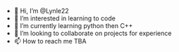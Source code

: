 - 👋 Hi, I’m @Lynle22
- 👀 I’m interested in learning to code
- 🌱 I’m currently learning python then C++
- 💞️ I’m looking to collaborate on projects for experience
- 📫 How to reach me TBA

<!---
El2228/El2228 is a ✨ special ✨ repository because its `README.md` (this file) appears on your GitHub profile.
You can click the Preview link to take a look at your changes.
--->
